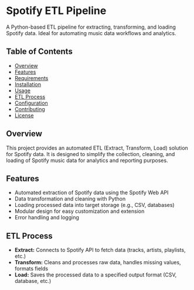# Spotify ETL Pipeline

A Python-based ETL pipeline for extracting, transforming, and loading Spotify data. Ideal for automating music data workflows and analytics.

## Table of Contents

- [Overview](#overview)
- [Features](#features)
- [Requirements](#requirements)
- [Installation](#installation)
- [Usage](#usage)
- [ETL Process](#etl-process)
- [Configuration](#configuration)
- [Contributing](#contributing)
- [License](#license)

## Overview

This project provides an automated ETL (Extract, Transform, Load) solution for Spotify data. It is designed to simplify the collection, cleaning, and loading of Spotify music data for analytics and reporting purposes.

## Features

- Automated extraction of Spotify data using the Spotify Web API
- Data transformation and cleaning with Python
- Loading processed data into target storage (e.g., CSV, databases)
- Modular design for easy customization and extension
- Error handling and logging

## ETL Process

- **Extract:** Connects to Spotify API to fetch data (tracks, artists, playlists, etc.)
- **Transform:** Cleans and processes raw data, handles missing values, formats fields
- **Load:** Saves the processed data to a specified output format (CSV, database, etc.)
